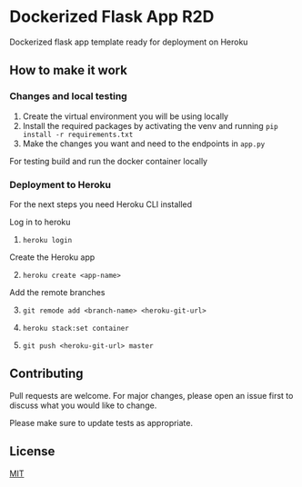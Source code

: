 # Dockerized Flask App R2D

Dockerized flask app template ready for deployment on Heroku

## How to make it work

### Changes and local testing

1. Create the virtual environment you will be using locally
2. Install the required packages by activating the venv and running 
`pip install -r requirements.txt`
3. Make the changes you want and need to the endpoints in `app.py`

For testing build and run the docker container locally

### Deployment to Heroku

For the next steps you need Heroku CLI installed

Log in to heroku
1. `heroku login`

Create the Heroku app

2. `heroku create <app-name>`

Add the remote branches

3. `git remode add <branch-name> <heroku-git-url>` 

4. `heroku stack:set container`
5. `git push <heroku-git-url> master`

## Contributing
Pull requests are welcome. For major changes, please open an issue first to discuss what you would like to change.

Please make sure to update tests as appropriate.

## License
[MIT](https://choosealicense.com/licenses/mit/)
